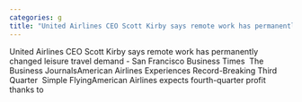 ```yaml
---
categories: g
title: "United Airlines CEO Scott Kirby says remote work has permanently changed leisure travel demand  San Francisco Business Times  The Business Journals"
---
```

United Airlines CEO Scott Kirby says remote work has permanently changed leisure travel demand - San Francisco Business Times&nbsp;&nbsp;The Business JournalsAmerican Airlines Experiences Record-Breaking Third Quarter&nbsp;&nbsp;Simple FlyingAmerican Airlines expects fourth-quarter profit thanks to 